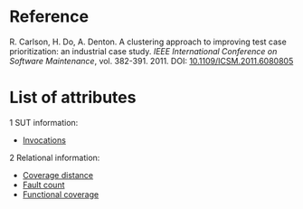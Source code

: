 # Reference

R. Carlson, H. Do, A. Denton. A clustering approach to improving test case prioritization: an industrial case study. *IEEE International Conference on Software Maintenance*, vol. 382-391. 2011. DOI: [10.1109/ICSM.2011.6080805](https://www.doi.org/10.1109/ICSM.2011.6080805)

# List of attributes

1 SUT information:
* [Invocations](../../attributes/sut/class/invocations.md)

2 Relational information:
* [Coverage distance](../../attributes/relational/test-case/coverage/coverage-distance.md)
* [Fault count](../../attributes/relational/fault/fault-count.md)
* [Functional coverage](../../attributes/relational/test-case/coverage/functional-coverage.md)
